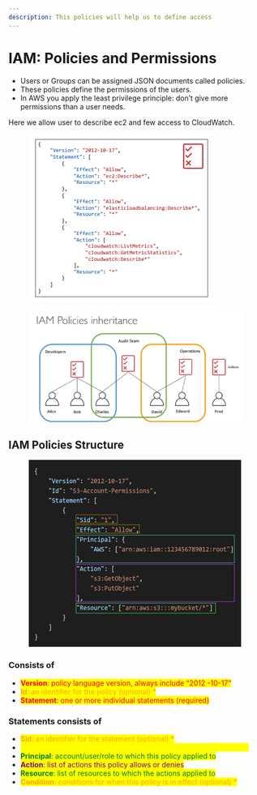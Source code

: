 ```yaml
---
description: This policies will help us to define access
---
```


# IAM: Policies and Permissions

* Users or Groups can be assigned JSON documents called policies.&#x20;
* These policies define the permissions of the users.&#x20;
* In AWS you apply the least privilege principle: don’t give more permissions than a user needs.

Here we allow user to describe ec2 and few access to CloudWatch.

<figure><img src="../.gitbook/assets/image (16).png" alt=""><figcaption></figcaption></figure>

<figure><img src="../.gitbook/assets/image (3).png" alt=""><figcaption></figcaption></figure>

## IAM Policies Structure

<figure><img src="../.gitbook/assets/image (5).png" alt=""><figcaption></figcaption></figure>

### Consists of&#x20;

* <mark style="color:red;">**Version**</mark><mark style="color:red;">: policy language version, always include “2012 -10-17”</mark>
* <mark style="color:orange;">**Id**</mark><mark style="color:orange;">: an identifier for the policy (optional) \*</mark>
* <mark style="color:red;">**Statement**</mark><mark style="color:red;">: one or more individual statements (required)</mark>&#x20;

### Statements consists of&#x20;

* <mark style="color:orange;">**Sid**</mark><mark style="color:orange;">: an identifier for the statement (optional) \*</mark>
* <mark style="color:yellow;">**Effect**</mark><mark style="color:yellow;">: whether the statement allows or denies access (Allow, Deny)</mark>&#x20;
* <mark style="color:green;">**Principal**</mark><mark style="color:green;">: account/user/role to which this policy applied to</mark>&#x20;
* <mark style="color:purple;">**Action**</mark><mark style="color:purple;">: list of actions this policy allows or denies</mark>&#x20;
* <mark style="color:green;">**Resource**</mark><mark style="color:green;">: list of resources to which the actions applied to</mark>&#x20;
* <mark style="color:orange;">**Condition**</mark><mark style="color:orange;">: conditions for when this policy is in effect (optional) \*</mark>
